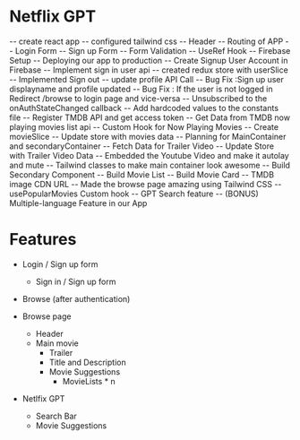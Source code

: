 # Netflix GPT

-- create react app
-- configured tailwind css
-- Header
-- Routing of APP
-- Login Form
-- Sign up Form
-- Form Validation
-- UseRef Hook
-- Firebase Setup
-- Deploying our app to production
-- Create Signup User Account in Firebase
-- Implement sign in user api
-- created redux store with userSlice
-- Implemented Sign out
-- update profile API Call
-- Bug Fix :Sign up user displayname and profile updated
-- Bug Fix : If the user is not logged in Redirect /browse to login page and vice-versa
-- Unsubscribed to the onAuthStateChanged callback
-- Add hardcoded values to the constants file
-- Register TMDB API and get access token
-- Get Data from TMDB now playing movies list api
-- Custom Hook for Now Playing Movies
-- Create movieSlice
-- Update store with movies data
-- Planning for MainContainer and secondaryContainer
-- Fetch Data for Trailer Video
-- Update Store with Trailer Video Data
-- Embedded the Youtube Video and make it autolay and mute
-- Tailwind classes to make main container look awesome
-- Build Secondary Component
-- Build Movie List
-- Build Movie Card
-- TMDB image CDN URL
-- Made the browse page amazing using Tailwind CSS
-- usePopularMovies Custom hook
-- GPT Search feature
-- (BONUS) Multiple-language Feature in our App

# Features

- Login / Sign up form
  - Sign in / Sign up form
- Browse (after authentication)

- Browse page

  - Header
  - Main movie
    - Trailer
    - Title and Description
    - Movie Suggestions
      - MovieLists \* n

- Netlfix GPT
  - Search Bar
  - Movie Suggestions
